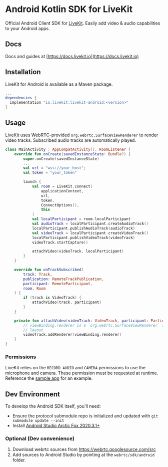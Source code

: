 # Android Kotlin SDK for LiveKit

Official Android Client SDK for [LiveKit](https://github.com/livekit/livekit-server). Easily add video & audio capabilities to your Android apps.

## Docs

Docs and guides at [https://docs.livekit.io](https://docs.livekit.io)

## Installation

LiveKit for Android is available as a Maven package.

```groovy title="build.gradle"
...
dependencies {
  implementation "io.livekit:livekit-android:<version>"
}
```

## Usage

LiveKit uses WebRTC-provided `org.webrtc.SurfaceViewRenderer` to render video tracks. Subscribed audio tracks are automatically played.

```kt
class MainActivity : AppCompatActivity(), RoomListener {
    override fun onCreate(savedInstanceState: Bundle?) {
        super.onCreate(savedInstanceState)
        ...
        val url = "wss://your_host";
        val token = "your_token"

        launch {
            val room = LiveKit.connect(
                applicationContext,
                url,
                token,
                ConnectOptions(),
                this
            )
            val localParticipant = room.localParticipant
            val audioTrack = localParticipant.createAudioTrack()
            localParticipant.publishAudioTrack(audioTrack)
            val videoTrack = localParticipant.createVideoTrack()
            localParticipant.publishVideoTrack(videoTrack)
            videoTrack.startCapture()

            attachVideo(videoTrack, localParticipant)
        }
    }

    override fun onTrackSubscribed(
        track: Track,
        publication: RemoteTrackPublication,
        participant: RemoteParticipant,
        room: Room
    ) {
        if (track is VideoTrack) {
            attachVideo(track, participant)
        }
    }

    private fun attachVideo(videoTrack: VideoTrack, participant: Participant) {
        // viewBinding.renderer is a `org.webrtc.SurfaceViewRenderer` in your
        // layout
        videoTrack.addRenderer(viewBinding.renderer)
    }
}
```

### Permissions

LiveKit relies on the `RECORD_AUDIO` and `CAMERA` permissions to use the microphone and camera.
These permission must be requested at runtime. Reference the [sample app](https://github.com/livekit/client-sdk-android/blob/4e76e36e0d9f895c718bd41809ab5ff6c57aabd4/sample-app-compose/src/main/java/io/livekit/android/composesample/MainActivity.kt#L134) for an example.

## Dev Environment

To develop the Android SDK itself, you'll need:

- Ensure the protocol submodule repo is initialized and updated with `git submodule update --init`
- Install [Android Studio Arctic Fox 2020.3.1+](https://developer.android.com/studio)

### Optional (Dev convenience)

1. Download webrtc sources from https://webrtc.googlesource.com/src
2. Add sources to Android Studio by pointing at the `webrtc/sdk/android` folder.
